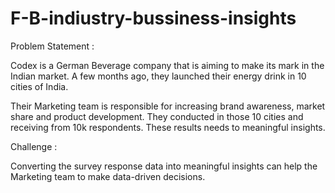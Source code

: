 # F-B-indiustry-bussiness-insights

Problem Statement :

Codex is a German Beverage company that is aiming to make its mark in the Indian market. A few months ago, they launched their energy drink in 10 cities of India.

Their Marketing team is responsible for increasing brand awareness, market share and product development. They conducted in those 10 cities and receiving from 10k respondents. These results needs to meaningful insights. 

Challenge :

Converting the survey response data into meaningful insights can help the Marketing team to make data-driven decisions.

